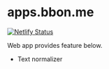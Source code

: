 # apps.bbon.me

[![Netlify Status](https://api.netlify.com/api/v1/badges/b82f99dc-87c0-47f0-9412-0c148a3739a5/deploy-status)](https://app.netlify.com/sites/suspicious-jang-6138bf/deploys)

Web app provides feature below.

* Text normalizer
